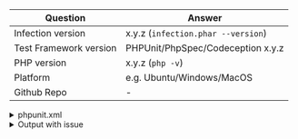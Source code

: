 | Question    | Answer
| ------------| ---------------
| Infection version | x.y.z (`infection.phar --version`)
| Test Framework version | PHPUnit/PhpSpec/Codeception x.y.z
| PHP version | x.y.z (`php -v`)
| Platform    | e.g. Ubuntu/Windows/MacOS
| Github Repo | -


<!--
- Replace this comment with your issue description.

- Please complete the above table with a correct information.

- Please include steps to reproduce your issue.

- Please include any options you use when run infection

- For general support, please use the Twitter @infection_php or Gitter channel https://gitter.im/infection/Lobby.
-->

<!-- Please past your phpunit.xml[.dist] if no Github link to the repo provided -->
<details>
 <summary>phpunit.xml</summary>
 
 ```xml
  %phpunit.xml content%
 ```
</details>

<!-- Remove this section if not needed -->
<details>
 <summary>Output with issue</summary>
 
 ```
 The long infection output (probably with stacktrace)
 ```
</details>